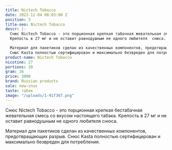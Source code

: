 ```yaml
---
title: Nictech Tobacco
date: 2022-12-04 08:03:00 Z
position: 5
title-seo: Nictech Tobacco
descr: |-
  Снюс Nictech Tobacco - это порционная крепкая табачная жевательная смесь со вкусом настоящего табака.
  Крепость в 27 мг и не оставит равнодушным не одного любителя  снюса.

  Материал для пакетиков сделан из качественных компонентов, предотвращающих разрыв.
  Снюс Kasta полностью сертифицирован и максимально безвреден для потребления.
product-name: Nictech Tobacco
nicotine: 27
portions: 20
gram: 16
price: 3000
brand: Russian products
sale: new-snus
taste: табак
image: "/uploads/1-91f367.png"
---
```


Снюс Nictech Tobacco - это порционная крепкая бестабачная жевательная смесь со вкусом настоящего табака.
Крепость в 27 мг и не оставит равнодушным не одного любителя  снюса.

Материал для пакетиков сделан из качественных компонентов, предотвращающих разрыв.
Снюс Kasta полностью сертифицирован и максимально безвреден для потребления.